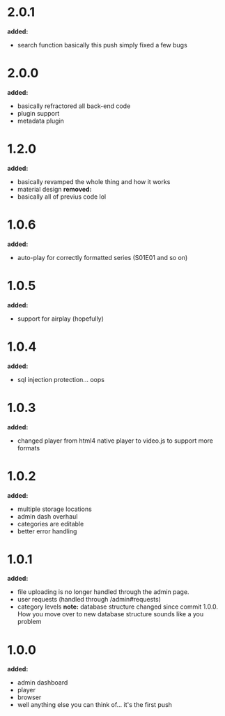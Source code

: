 # 2.0.1
**added:**
* search function
basically this push simply fixed a few bugs

# 2.0.0
**added:**
* basically refractored all back-end code
* plugin support
* metadata plugin

# 1.2.0
**added:**
* basically revamped the whole thing and how it works
* material design
**removed:**
* basically all of previus code lol

# 1.0.6
**added:**
* auto-play for correctly formatted series (S01E01 and so on)

# 1.0.5
**added:**
* support for airplay (hopefully)

# 1.0.4
**added:**
* sql injection protection... oops

# 1.0.3
**added:**
* changed player from html4 native player to video.js to support more formats

# 1.0.2
**added:**
* multiple storage locations
* admin dash overhaul
* categories are editable
* better error handling

# 1.0.1
**added:**
* file uploading is no longer handled through the admin page.
* user requests (handled through /admin#requests)
* category levels
**note:**
database structure changed since commit 1.0.0. How you move over to new database structure sounds like a you problem

# 1.0.0
**added:**
* admin dashboard
* player
* browser
* well anything else you can think of... it's the first push